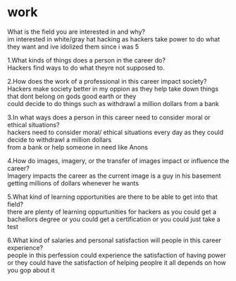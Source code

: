 # work
<html>
 <body>
 What is the field you are interested in and why? <br>
im interested in white/gray hat hacking as hackers take power to do what they want and ive idolized them since i was 5

1.What kinds of things does a person in the career do?<br>
Hackers find ways to do what theyre not supposed to.<br>

2.How does the work of a professional in this career impact society?<br>
Hackers make society better in my oppion as they help take down things that dont belong on gods good earth or they <br>could decide to do things such as withdrawl a million dollars from a bank<br>

3.In what ways does a person in this career need to consider moral or ethical situations?<br>
hackers need to consider moral/ ethical situations every day as they could decide to withdrawl a million dollars <br> from a bank or help someone in need like Anons<br>

4.How do images, imagery, or the transfer of images impact or influence the career?<br>
Imagery impacts the career as the current image is a guy in his basement getting millions of dollars whenever he wants<br>

5.What kind of learning opportunities are there to be able to get into that field?<br>
there are plenty of learning oppurtunities for hackers as you could get a bachellors degree or you could get a certification or you could just take a test<br>

6.What kind of salaries and personal satisfaction will people in this career experience?<br>
people in this perfession could experience the satisfaction of having power or they could have the satisfaction of helping peoplre it all depends on how you gop about it
</body>
</html>
